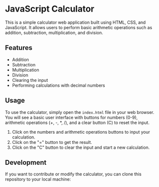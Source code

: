 # JavaScript Calculator

This is a simple calculator web application built using HTML, CSS, and JavaScript. It allows users to perform basic arithmetic operations such as addition, subtraction, multiplication, and division.

## Features

- Addition
- Subtraction
- Multiplication
- Division
- Clearing the input
- Performing calculations with decimal numbers

## Usage

To use the calculator, simply open the `index.html` file in your web browser. You will see a basic user interface with buttons for numbers (0-9), arithmetic operations (+, -, *, /), and a clear button (C) to reset the input.

1. Click on the numbers and arithmetic operations buttons to input your calculation.
2. Click on the "=" button to get the result.
3. Click on the "C" button to clear the input and start a new calculation.

## Development

If you want to contribute or modify the calculator, you can clone this repository to your local machine:


